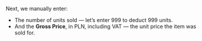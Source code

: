 Next, we manually enter:

- The number of units sold — let’s enter 999 to deduct 999 units.
- And the **Gross Price**, in PLN, including VAT — the unit price the item was sold for.
